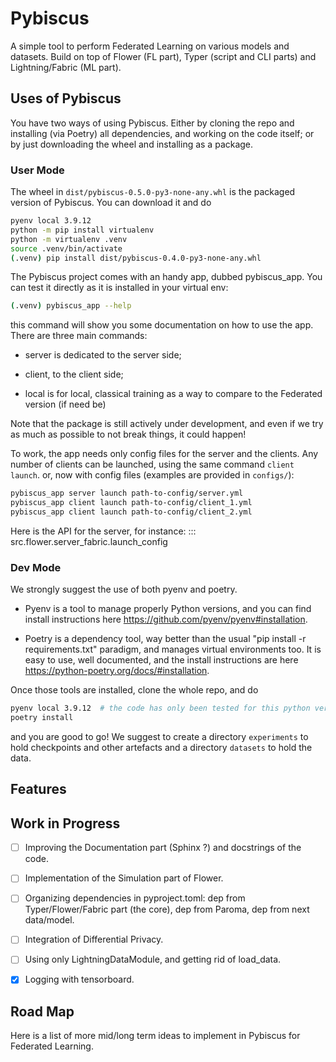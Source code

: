 # Pybiscus

A simple tool to perform Federated Learning on various models and datasets. Build on top of Flower (FL part), Typer (script and CLI parts) and Lightning/Fabric (ML part).

## Uses of Pybiscus

You have two ways of using Pybiscus. Either by cloning the repo and installing (via Poetry) all dependencies, and working on the code itself; or by just downloading the wheel and installing as a package.

### User Mode

The wheel in `dist/pybiscus-0.5.0-py3-none-any.whl` is the packaged version of Pybiscus. You can download it and do

```bash
pyenv local 3.9.12
python -m pip install virtualenv
python -m virtualenv .venv
source .venv/bin/activate
(.venv) pip install dist/pybiscus-0.4.0-py3-none-any.whl
```

The Pybiscus project comes with an handy app, dubbed pybiscus_app. You can test it directly as it is installed in your virtual env:

```bash
(.venv) pybiscus_app --help
```

this command will show you some documentation on how to use the app. There are three main commands:

- server is dedicated to the server side;

- client, to the client side;

- local is for local, classical training as a way to compare to the Federated version (if need be)

Note that the package is still actively under development, and even if we try as much as possible to not break things, it could happen!

To work, the app needs only config files for the server and the clients. Any number of clients can be launched, using the same command `client launch`.
or, now with config files (examples are provided in `configs/`):

```bash
pybiscus_app server launch path-to-config/server.yml
pybiscus_app client launch path-to-config/client_1.yml
pybiscus_app client launch path-to-config/client_2.yml
```

Here is the API for the server, for instance:
::: src.flower.server_fabric.launch_config

### Dev Mode

We strongly suggest the use of both pyenv and poetry.

- Pyenv is a tool to manage properly Python versions, and you can find install instructions here <https://github.com/pyenv/pyenv#installation>.

- Poetry is a dependency tool, way better than the usual "pip install -r requirements.txt" paradigm, and manages virtual environments too. It is easy to use, well documented, and the install instructions are here <https://python-poetry.org/docs/#installation>.

Once those tools are installed, clone the whole repo, and do

```bash
pyenv local 3.9.12  # the code has only been tested for this python version
poetry install
```

and you are good to go! We suggest to create a directory `experiments` to hold checkpoints and other artefacts and a directory `datasets` to hold the data.

## Features

## Work in Progress

- [ ] Improving the Documentation part (Sphinx ?) and docstrings of the code.

- [ ] Implementation of the Simulation part of Flower.

- [ ] Organizing dependencies in pyproject.toml: dep from Typer/Flower/Fabric part (the core), dep from Paroma, dep from next data/model.

- [ ] Integration of Differential Privacy.

- [ ] Using only LightningDataModule, and getting rid of load_data.

- [x] Logging with tensorboard.

## Road Map

Here is a list of more mid/long term ideas to implement in Pybiscus for Federated Learning.
